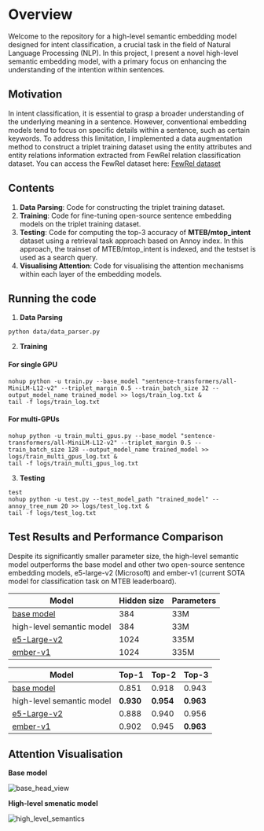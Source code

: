# Overview
Welcome to the repository for a high-level semantic embedding model designed for intent classification, a crucial task in the field of Natural Language Processing (NLP). In this project, I present a novel high-level semantic embedding model, with a primary focus on enhancing the understanding of the intention within sentences.

## Motivation
In intent classification, it is essential to grasp a broader understanding of the underlying meaning in a sentence. However, conventional embedding models tend to focus on specific details within a sentence, such as certain keywords. To address this limitation, I implemented a data augmentation method to construct a triplet training dataset using the entity attributes and entity relations information extracted from FewRel relation classification dataset. You can access the FewRel dataset here: [FewRel dataset](https://paperswithcode.com/dataset/fewrel)

## Contents
1. **Data Parsing**: Code for constructing the triplet training dataset.
2. **Training**: Code for fine-tuning open-source sentence embedding models on the triplet training dataset.
3. **Testing**: Code for computing the top-3 accuracy of **MTEB/mtop_intent** dataset using a retrieval task approach based on Annoy index. In this approach, the trainset of MTEB/mtop_intent is indexed, and the testset is used as a search query.
4. **Visualising Attention**: Code for visualising the attention mechanisms within each layer of the embedding models.

## Running the code
1. **Data Parsing**
```
python data/data_parser.py
```

2. **Training**
#### For single GPU
```
nohup python -u train.py --base_model "sentence-transformers/all-MiniLM-L12-v2" --triplet_margin 0.5 --train_batch_size 32 --output_model_name trained_model >> logs/train_log.txt &
tail -f logs/train_log.txt
```
#### For multi-GPUs
```
nohup python -u train_multi_gpus.py --base_model "sentence-transformers/all-MiniLM-L12-v2" --triplet_margin 0.5 --train_batch_size 128 --output_model_name trained_model >> logs/train_multi_gpus_log.txt &
tail -f logs/train_multi_gpus_log.txt
```

3. **Testing**
```
test
nohup python -u test.py --test_model_path "trained_model" --annoy_tree_num 20 >> logs/test_log.txt &
tail -f logs/test_log.txt
```
## Test Results and Performance Comparison
Despite its significantly smaller parameter size, the high-level semantic model outperforms the base model and other two open-source sentence embedding models, e5-large-v2 (Microsoft) and ember-v1 (current SOTA model for classification task on MTEB leaderboard).

|Model|Hidden size|Parameters|
|---|---|---|
|[base model](https://huggingface.co/sentence-transformers/all-MiniLM-L12-v2)|384|33M|
|high-level semantic model|384|33M|
|[e5-Large-v2](https://huggingface.co/embaas/sentence-transformers-e5-large-v2)|1024|335M|
|[ember-v1](https://huggingface.co/llmrails/ember-v1)|1024|335M|

|Model|Top-1|Top-2|Top-3|
|---|---|---|---|
|[base model](https://huggingface.co/sentence-transformers/all-MiniLM-L12-v2)|0.851|0.918|0.943|
|high-level semantic model|**0.930**|**0.954**|**0.963**|
|[e5-Large-v2](https://huggingface.co/embaas/sentence-transformers-e5-large-v2)|0.888|0.940|0.956|
|[ember-v1](https://huggingface.co/llmrails/ember-v1)|0.902|0.945|**0.963**|

## Attention Visualisation

**Base model**
   
![base_head_view](https://github.com/JaeL17/high-level-semantics-embedding-model/assets/73643391/143ac834-ad9a-43d7-b0c2-d3bd15446279)

**High-level smenatic model**
   
![high_level_semantics](https://github.com/JaeL17/high-level-semantics-embedding-model/assets/73643391/5e2cb81c-cbf0-4cc6-94db-fb82562964e7)

